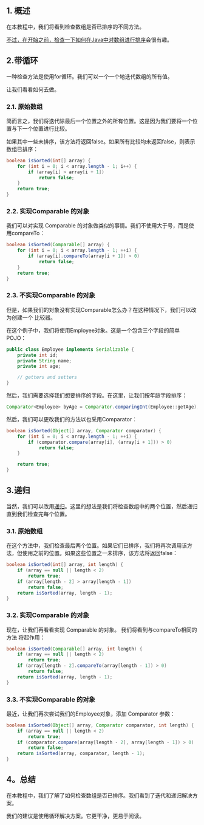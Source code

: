 ## 1. 概述

在本教程中，我们将看到检查数组是否已排序的不同方法。

[不过，在开始之前，检查一下如何在Java中对数组进行排序](https://www.baeldung.com/java-sorting-arrays)会很有趣。

## 2.带循环

一种检查方法是使用for循环。我们可以一个一个地迭代数组的所有值。

让我们看看如何去做。

### 2.1. 原始数组

简而言之，我们将迭代除最后一个位置之外的所有位置。这是因为我们要将一个位置与下一个位置进行比较。

如果其中一些未排序，该方法将返回false。如果所有比较均未返回false，则表示数组已排序：

```java
boolean isSorted(int[] array) {
    for (int i = 0; i < array.length - 1; i++) {
        if (array[i] > array[i + 1])
            return false;
    }
    return true;
}
```

### 2.2. 实现Comparable 的对象

我们可以对实现 Comparable 的对象做类似的事情。我们不使用大于号，而是使用compareTo：

```java
boolean isSorted(Comparable[] array) {
    for (int i = 0; i < array.length - 1; ++i) {
        if (array[i].compareTo(array[i + 1]) > 0)
            return false;
    }
    return true;
}
```

### 2.3. 不实现Comparable 的对象

但是，如果我们的对象没有实现Comparable怎么办？在这种情况下，我们可以改为创建一个 比较器。

在这个例子中，我们将使用Employee对象。这是一个包含三个字段的简单 POJO：

```java
public class Employee implements Serializable {
    private int id;
    private String name;
    private int age;

    // getters and setters
}
```

然后，我们需要选择我们想要排序的字段。在这里，让我们按年龄字段排序：

```java
Comparator<Employee> byAge = Comparator.comparingInt(Employee::getAge);
```

然后，我们可以更改我们的方法以也采用Comparator：

```java
boolean isSorted(Object[] array, Comparator comparator) {
    for (int i = 0; i < array.length - 1; ++i) {
        if (comparator.compare(array[i], (array[i + 1])) > 0)
            return false;
    }

    return true;
}
```

## 3.递归

当然，我们可以改用[递归](https://www.baeldung.com/java-recursion)。这里的想法是我们将检查数组中的两个位置，然后递归直到我们检查完每个位置。

### 3.1. 原始数组

在这个方法中，我们检查最后两个位置。如果它们已排序，我们将再次调用该方法，但使用之前的位置。如果这些位置之一未排序，该方法将返回false：

```java
boolean isSorted(int[] array, int length) {
    if (array == null || length < 2) 
        return true; 
    if (array[length - 2] > array[length - 1])
        return false;
    return isSorted(array, length - 1);
}
```

### 3.2. 实现Comparable 的对象

现在，让我们再看看实现 Comparable 的对象。 我们将看到与compareTo相同的方法 将起作用：

```java
boolean isSorted(Comparable[] array, int length) {
    if (array == null || length < 2) 
        return true; 
    if (array[length - 2].compareTo(array[length - 1]) > 0)
        return false;
    return isSorted(array, length - 1);
}
```

### 3.3. 不实现Comparable 的对象

最近，让我们再次尝试我们的Employee对象，添加 Comparator 参数：

```java
boolean isSorted(Object[] array, Comparator comparator, int length) {
    if (array == null || length < 2)
        return true;
    if (comparator.compare(array[length - 2], array[length - 1]) > 0)
        return false;
    return isSorted(array, comparator, length - 1);
}
```

## 4。总结

在本教程中，我们了解了如何检查数组是否已排序。我们看到了迭代和递归解决方案。

我们的建议是使用循环解决方案。它更干净，更易于阅读。